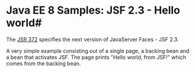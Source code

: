 # Java EE 8 Samples: JSF 2.3 - Hello world#

The [JSR 372](https://jcp.org/en/jsr/detail?id=372) specifies the next version of JavaServer Faces - JSF 2.3. 

A very simple example consisting out of a single page, a backing bean and a bean that activates JSF. 
The page prints "Hello world, from JSF!" which comes from the backing bean.



